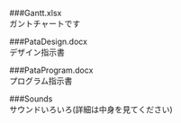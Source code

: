 ###Gantt.xlsx  
ガントチャートです  



###PataDesign.docx  
デザイン指示書



###PataProgram.docx  
プログラム指示書



###Sounds  
サウンドいろいろ(詳細は中身を見てください)
